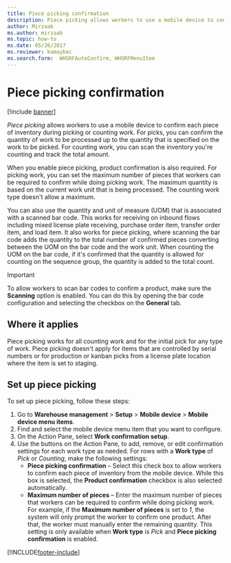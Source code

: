 ```yaml
---
title: Piece picking confirmation
description: Piece picking allows workers to use a mobile device to confirm each piece of inventory during picking or counting work.
author: Mirzaab
ms.author: mirzaab
ms.topic: how-to
ms.date: 05/26/2017
ms.reviewer: kamaybac
ms.search.form:  WHSRFAutoConfirm, WHSRFMenuItem
---
```


# Piece picking confirmation

[!include [banner](../includes/banner.md)]

*Piece picking* allows workers to use a mobile device to confirm each piece of inventory during picking or counting work. For picks, you can confirm the quantity of work to be processed up to the quantity that is specified on the work to be picked. For counting work, you can scan the inventory you're counting and track the total amount.

When you enable piece picking, product confirmation is also required. For picking work, you can set the maximum number of pieces that workers can be required to confirm while doing picking work. The maximum quantity is based on the current work unit that is being processed. The counting work type doesn't allow a maximum.

You can also use the quantity and unit of measure (UOM) that is associated with a scanned bar code. This works for receiving on inbound flows including mixed license plate receiving, purchase order item, transfer order item, and load item. It also works for piece picking, where scanning the bar code adds the quantity to the total number of confirmed pieces converting between the UOM on the bar code and the work unit. When counting the UOM on the bar code, if it's confirmed that the quantity is allowed for counting on the sequence group, the quantity is added to the total count.

> [!IMPORTANT]
> To allow workers to scan bar codes to confirm a product, make sure the **Scanning** option is enabled. You can do this by opening the bar code configuration and selecting the checkbox on the **General** tab.

## Where it applies

Piece picking works for all counting work and for the initial pick for any type of work. Piece picking doesn't apply for items that are controlled by serial numbers or for production or kanban picks from a license plate location where the item is set to staging.

## Set up piece picking

To set up piece picking, follow these steps:

1. Go to **Warehouse management** \> **Setup** \> **Mobile device** \> **Mobile device menu items**.
1. Find and select the mobile device menu item that you want to configure.
1. On the Action Pane, select **Work confirmation setup**.
1. Use the buttons on the Action Pane, to add, remove, or edit confirmation settings for each work type as needed. For rows with a **Work type** of *Pick* or *Counting*, make the following settings:
    - **Piece picking confirmation** – Select this check box to allow workers to confirm each piece of inventory from the mobile device. While this box is selected, the **Product confirmation** checkbox is also selected automatically.
    - **Maximum number of pieces** – Enter the maximum number of pieces that workers can be required to confirm while doing picking work. For example, if the **Maximum number of pieces** is set to *1*, the system will only prompt the worker to confirm one product. After that, the worker must manually enter the remaining quantity. This setting is only available when **Work type** is *Pick* and **Piece picking confirmation** is enabled.

[!INCLUDE[footer-include](../../includes/footer-banner.md)]
